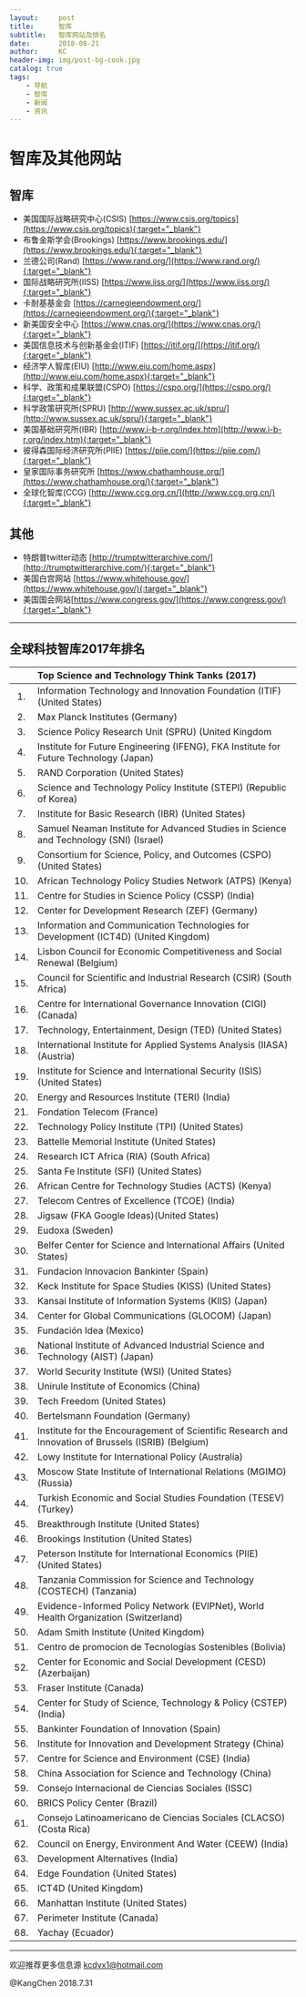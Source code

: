 ```yaml
---
layout:     post
title:      智库
subtitle:   智库网站及排名
date:       2018-08-21
author:     KC
header-img: img/post-bg-cook.jpg
catalog: true
tags:
    - 导航
    - 智库
    - 新闻
    - 资讯
---
```

# 智库及其他网站

## 智库

- 美国国际战略研究中心(CSIS) [https://www.csis.org/topics](https://www.csis.org/topics){:target="_blank"}
- 布鲁金斯学会(Brookings) [https://www.brookings.edu/](https://www.brookings.edu/){:target="_blank"}
- 兰德公司(Rand) [https://www.rand.org/](https://www.rand.org/){:target="_blank"}
- 国际战略研究所(IISS) [https://www.iiss.org/](https://www.iiss.org/){:target="_blank"}
- 卡耐基基金会 [https://carnegieendowment.org/](https://carnegieendowment.org/){:target="_blank"}
- 新美国安全中心 [https://www.cnas.org/](https://www.cnas.org/){:target="_blank"}
- 美国信息技术与创新基金会(ITIF) [https://itif.org/](https://itif.org/){:target="_blank"}
- 经济学人智库(EIU) [http://www.eiu.com/home.aspx](http://www.eiu.com/home.aspx){:target="_blank"}
- 科学、政策和成果联盟(CSPO) [https://cspo.org/](https://cspo.org/){:target="_blank"}
- 科学政策研究所(SPRU) [http://www.sussex.ac.uk/spru/](http://www.sussex.ac.uk/spru/){:target="_blank"}
- 美国基础研究所(IBR) [http://www.i-b-r.org/index.htm](http://www.i-b-r.org/index.htm){:target="_blank"}
- 彼得森国际经济研究所(PIIE) [https://piie.com/](https://piie.com/){:target="_blank"}
- 皇家国际事务研究所 [https://www.chathamhouse.org/](https://www.chathamhouse.org/){:target="_blank"}
- 全球化智库(CCG) [http://www.ccg.org.cn/](http://www.ccg.org.cn/){:target="_blank"}


## 其他

- 特朗普twitter动态 [http://trumptwitterarchive.com/](http://trumptwitterarchive.com/){:target="_blank"}
- 美国白宫网站 [https://www.whitehouse.gov/](https://www.whitehouse.gov/){:target="_blank"}
- 美国国会网站[https://www.congress.gov/](https://www.congress.gov/){:target="_blank"}

-----

## 全球科技智库2017年排名

|      | Top Science and Technology Think Tanks (2017)                |
| :--: | :----------------------------------------------------------- |
|  1.  | Information Technology and Innovation Foundation (ITIF) (United States) |
|  2.  | Max Planck Institutes (Germany)                              |
|  3.  | Science Policy Research Unit (SPRU) (United Kingdom          |
|  4.  | Institute for Future Engineering (IFENG), FKA Institute for Future Technology (Japan) |
|  5.  | RAND Corporation (United States)                             |
|  6.  | Science and Technology Policy Institute (STEPI) (Republic of Korea) |
|  7.  | Institute for Basic Research (IBR) (United States)           |
|  8.  | Samuel Neaman Institute for Advanced Studies in Science and Technology (SNI) (Israel) |
|  9.  | Consortium for Science, Policy, and Outcomes (CSPO) (United States) |
| 10.  | African Technology Policy Studies Network (ATPS) (Kenya)     |
| 11.  | Centre for Studies in Science Policy (CSSP) (India)          |
| 12.  | Center for Development Research (ZEF) (Germany)              |
| 13.  | Information and Communication Technologies for Development (ICT4D) (United Kingdom) |
| 14.  | Lisbon Council for Economic Competitiveness and Social Renewal (Belgium) |
| 15.  | Council for Scientific and Industrial Research (CSIR) (South Africa) |
| 16.  | Centre for International Governance Innovation (CIGI) (Canada) |
| 17.  | Technology, Entertainment, Design (TED) (United States)      |
| 18.  | International Institute for Applied Systems Analysis (IIASA) (Austria) |
| 19.  | Institute for Science and International Security (ISIS) (United States) |
| 20.  | Energy and Resources Institute (TERI) (India)                |
| 21.  | Fondation Telecom (France)                                   |
| 22.  | Technology Policy Institute (TPI) (United States)            |
| 23.  | Battelle Memorial Institute (United States)                  |
| 24.  | Research ICT Africa (RIA) (South Africa)                     |
| 25.  | Santa Fe Institute (SFI) (United States)                     |
| 26.  | African Centre for Technology Studies (ACTS) (Kenya)         |
| 27.  | Telecom Centres of Excellence (TCOE) (India)                 |
| 28.  | Jigsaw (FKA Google Ideas)(United States)                     |
| 29.  | Eudoxa (Sweden)                                              |
| 30.  | Belfer Center for Science and International Affairs (United States) |
| 31.  | Fundacion Innovacion Bankinter (Spain)                       |
| 32.  | Keck Institute for Space Studies (KISS) (United States)      |
| 33.  | Kansai Institute of Information Systems (KIIS) (Japan)       |
| 34.  | Center for Global Communications (GLOCOM) (Japan)            |
| 35.  | Fundación Idea (Mexico)                                      |
| 36.  | National Institute of Advanced Industrial Science and Technology (AIST) (Japan) |
| 37.  | World Security Institute (WSI) (United States)               |
| 38.  | Unirule Institute of Economics (China)                       |
| 39.  | Tech Freedom (United States)                                 |
| 40.  | Bertelsmann Foundation (Germany)                             |
| 41.  | Institute for the Encouragement of Scientific Research and Innovation of Brussels (ISRIB) (Belgium) |
| 42.  | Lowy Institute for International Policy (Australia)          |
| 43.  | Moscow State Institute of International Relations (MGIMO) (Russia) |
| 44.  | Turkish Economic and Social Studies Foundation (TESEV) (Turkey) |
| 45.  | Breakthrough Institute (United States)                       |
| 46.  | Brookings Institution (United States)                        |
| 47.  | Peterson Institute for International Economics (PIIE) (United States) |
| 48.  | Tanzania Commission for Science and Technology (COSTECH) (Tanzania) |
| 49.  | Evidence-Informed Policy Network (EVIPNet), World Health Organization (Switzerland) |
| 50.  | Adam Smith Institute (United Kingdom)                        |
| 51.  | Centro de promocion de Tecnologías Sostenibles (Bolivia)     |
| 52.  | Center for Economic and Social Development (CESD) (Azerbaijan) |
| 53.  | Fraser Institute (Canada)                                    |
| 54.  | Center for Study of Science, Technology & Policy (CSTEP) (India) |
| 55.  | Bankinter Foundation of Innovation (Spain)                   |
| 56.  | Institute for Innovation and Development Strategy (China)    |
| 57.  | Centre for Science and Environment (CSE) (India)             |
| 58.  | China Association for Science and Technology (China)         |
| 59.  | Consejo Internacional de Ciencias Sociales (ISSC)            |
| 60.  | BRICS Policy Center (Brazil)                                 |
| 61.  | Consejo Latinoamericano de Ciencias Sociales (CLACSO) (Costa Rica) |
| 62.  | Council on Energy, Environment And Water (CEEW) (India)      |
| 63.  | Development Alternatives (India)                             |
| 64.  | Edge Foundation (United States)                              |
| 65.  | ICT4D (United Kingdom)                                       |
| 66.  | Manhattan Institute (United States)                          |
| 67.  | Perimeter Institute (Canada)                                 |
| 68.  | Yachay (Ecuador)                                             |





------

欢迎推荐更多信息源 kcdyx1@hotmail.com

@KangChen  2018.7.31